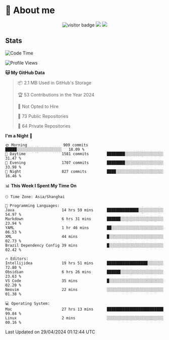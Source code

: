 <!-- ![](https://youpai.roccoshi.top/img/20200804214216.png) -->

# 🧐 About me
 
<p align="center">
<img src="https://visitor-badge.laobi.icu/badge?page_id=Lincest.Lincest&title=hits" alt="visitor badge"/>
<a href="mailto:imroccoshi@gmail.com"><img src="https://img.shields.io/badge/gmail-imroccoshi%40gmail.com-red"></a>
<a href="https://blog.roccoshi.top"><img src="https://img.shields.io/badge/blog-roccoshi-green"></a>
</p>

## Stats

<!--START_SECTION:waka-->
![Code Time](http://img.shields.io/badge/Code%20Time-1%2C099%20hrs%202%20mins-blue)

![Profile Views](http://img.shields.io/badge/Profile%20Views-0-blue)

**🐱 My GitHub Data** 

> 📦 2.1 MB Used in GitHub's Storage 
 > 
> 🏆 53 Contributions in the Year 2024
 > 
> 🚫 Not Opted to Hire
 > 
> 📜 73 Public Repositories 
 > 
> 🔑 64 Private Repositories 
 > 
**I'm a Night 🦉** 

```text
🌞 Morning                909 commits         █████░░░░░░░░░░░░░░░░░░░░   18.09 % 
🌆 Daytime                1581 commits        ████████░░░░░░░░░░░░░░░░░   31.47 % 
🌃 Evening                1707 commits        ████████░░░░░░░░░░░░░░░░░   33.98 % 
🌙 Night                  827 commits         ████░░░░░░░░░░░░░░░░░░░░░   16.46 % 
```


📊 **This Week I Spent My Time On** 

```text
🕑︎ Time Zone: Asia/Shanghai

💬 Programming Languages: 
Java                     14 hrs 59 mins      ██████████████░░░░░░░░░░░   54.97 % 
Markdown                 6 hrs 31 mins       ██████░░░░░░░░░░░░░░░░░░░   23.94 % 
YAML                     1 hr 46 mins        ██░░░░░░░░░░░░░░░░░░░░░░░   06.53 % 
XML                      44 mins             █░░░░░░░░░░░░░░░░░░░░░░░░   02.73 % 
Brazil Dependency Config 39 mins             █░░░░░░░░░░░░░░░░░░░░░░░░   02.42 % 

🔥 Editors: 
Intellijidea             19 hrs 51 mins      ██████████████████░░░░░░░   72.80 % 
Obsidian                 6 hrs 26 mins       ██████░░░░░░░░░░░░░░░░░░░   23.63 % 
VS Code                  35 mins             █░░░░░░░░░░░░░░░░░░░░░░░░   02.20 % 
Neovim                   22 mins             ░░░░░░░░░░░░░░░░░░░░░░░░░   01.38 % 

💻 Operating System: 
Mac                      27 hrs 13 mins      █████████████████████████   99.84 % 
Linux                    2 mins              ░░░░░░░░░░░░░░░░░░░░░░░░░   00.16 % 
```


 Last Updated on 29/04/2024 01:12:44 UTC
<!--END_SECTION:waka-->


